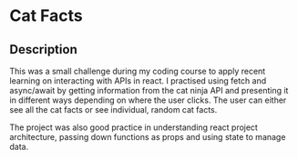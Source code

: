 # Cat Facts

## Description
This was a small challenge during my coding course to apply recent learning on interacting with APIs in react. I practised using fetch and async/await by getting information from the cat ninja API and presenting it in different ways depending on where the user clicks. The user can either see all the cat facts or see individual, random cat facts. 

The project was also good practice in understanding react project architecture, passing down functions as props and using state to manage data. 